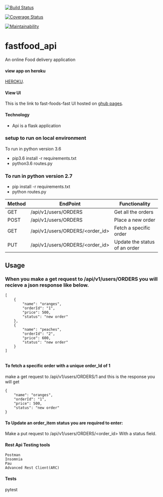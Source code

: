 [![Build Status](https://travis-ci.org/brandonemma/fastfood_api.svg?branch=develop)](https://travis-ci.org/brandonemma/fastfood_api)

[![Coverage Status](https://coveralls.io/repos/github/brandonemma/fastfood_api/badge.svg?branch=develop)](https://coveralls.io/github/brandonemma/fastfood_api?branch=develop)

[![Maintainability](https://api.codeclimate.com/v1/badges/6e434d0adcffe3f1dbc8/maintainability)](https://codeclimate.com/github/brandonemma/fastfood_api/maintainability)



# fastfood_api
An online Food delivery application

#### view app on heroku
[HEROKU](https://fast-food-api-v2.herokuapp.com/api/v1/users/ORDERS).

#### View UI 
This is the link to fast-foods-fast UI hosted on [ghub pages](https://brandonemma.github.io/fast-foods-fast/index.html).

#### Technology
- Api is a flask application 

### setup to run on local environment
To run in python version 3.6 
  - pip3.6 install -r requirements.txt
  - python3.6 routes.py

### To run in python version 2.7
  - pip install -r requirements.txt
  - python routes.py
  

|Method|EndPoint                       |Functionality                |
|------|-------------------------------|-----------------------------|     
|GET   |/api/v1/users/ORDERS           |Get all the orders           |          
|POST  |/api/v1/users/ORDERS           |Place a new order            |          
|GET   |/api/v1/users/ORDERS/<order_id>|Fetch a specific order       |          
|PUT   |/api/v1/users/ORDERS/<order_id>|Update the status of an order|          


## Usage
### When you make a get request to /api/v1/users/ORDERS you will recieve a json response like below.
```
[
    {
        "name": "oranges",
        "orderId": "1",
        "price": 500,
        "status": "new order"
    },
    {
        "name": "peaches",
        "orderId": "2",
        "price": 600,
        "status": "new order"
    }
]
 
```

#### To fetch a specific order with a unique order_Id of 1
make a get request to /api/v1/users/ORDERS/1 and this is the response you will get
```
{
    "name": "oranges",
    "orderId": "1",
    "price": 500,
    "status": "new order"
}
```

#### To Update an order_item status you are required to enter:
Make a put request to /api/v1/users/ORDERS/<order_id>
With a status field.



#### Rest Api Testing tools
```
Postman 
Insomnia
Pau
Advanced Rest Client(ARC)
```

#### Tests
pytest 










